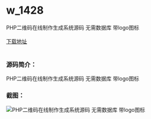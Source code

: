 # w_1428
PHP二维码在线制作生成系统源码 无需数据库 带logo图标
<br/></br>
[下载地址](https://www.uuid2.com/1428.html "下载地址")
<br/></br>
<h3>源码简介：</h3>
<p>PHP二维码在线制作生成系统源码 无需数据库 带logo图标<p>
<h3>截图：</h3>
<img src="https://www.uuid2.com/wp-content/uploads/img/202108/a4413b4909.jpg" alt="PHP二维码在线制作生成系统源码 无需数据库 带logo图标">
